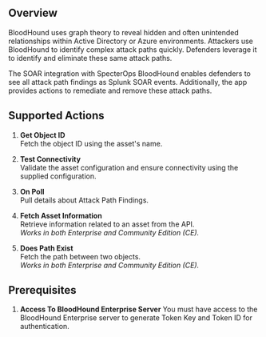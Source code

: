 ## Overview

BloodHound uses graph theory to reveal hidden and often unintended relationships within Active Directory or Azure environments. Attackers use BloodHound to identify complex attack paths quickly. Defenders leverage it to identify and eliminate these same attack paths.

The SOAR integration with SpecterOps BloodHound enables defenders to see all attack path findings as Splunk SOAR events. Additionally, the app provides actions to remediate and remove these attack paths.

## Supported Actions

1. **Get Object ID**  
   Fetch the object ID using the asset's name.

2. **Test Connectivity**  
   Validate the asset configuration and ensure connectivity using the supplied configuration.

3. **On Poll**  
   Pull details about Attack Path Findings.

4. **Fetch Asset Information**  
   Retrieve information related to an asset from the API.  
   *Works in both Enterprise and Community Edition (CE).*

5. **Does Path Exist**  
   Fetch the path between two objects.  
   *Works in both Enterprise and Community Edition (CE).*

## Prerequisites

1. **Access To BloodHound Enterprise Server**
    You must have access to the BloodHound Enterprise server to generate Token Key and Token ID for authentication.


